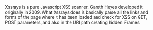 Xssrays is a pure Javascript XSS scanner. Gareth Heyes developed it originally in 2009. What Xssrays does is basically parse all the links and forms of the page where it has been loaded and check for XSS on GET, POST parameters, and also in the URI path creating hidden iFrames.
